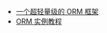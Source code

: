 




* [一个超轻量级的 ORM 框架](https://blog.csdn.net/rdhj5566/article/details/52852726)
* [ORM 实例教程](http://www.ruanyifeng.com/blog/2019/02/orm-tutorial.html)
